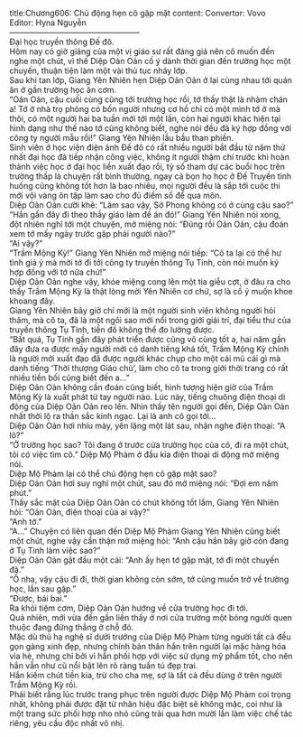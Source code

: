 title:Chương606: Chủ động hẹn cô gặp mặt
content:
Convertor: Vovo<br>Editor: Hyna Nguyễn<br>————————————————–<br>Đại học truyền thông Đế đô.<br>Hôm nay có giờ giảng của một vị giáo sư rất đáng giá nên cô muốn đến nghe một chút, vì thế Diệp Oản Oản cố ý dành thời gian đến trường học một chuyến, thuận tiện làm một vài thủ tục nhảy lớp.<br>Sau khi tan lớp, Giang Yên Nhiên hẹn Diệp Oản Oản ở lại cùng nhau tới quán ăn ở gần trường học ăn cơm.<br>“Oản Oản, cậu cuối cùng cũng tới trường học rồi, tớ thấy thật là nhàm chán a! Tớ ở nhà trọ phòng có bốn người nhưng cơ hồ chỉ có một mình tớ ở mà thôi, có một người hai ba tuần mới tới một lần, còn hai người khác hiện tại hình dạng như thế nào tớ cũng không biết, nghe nói đều đã ký hợp đồng với công ty người mẫu rồi!” Giang Yên Nhiên lầu bầu than phiền.<br>Sinh viên ở học viện điện ảnh Đế đô có rất nhiều người bắt đầu từ năm thứ nhất đại học đã tiếp nhận công việc, không ít người thậm chí trước khi hoàn thành việc học ở đại học liền xuất đạo rồi, tỷ số tham dự các buổi học trên trường thấp là chuyện rất bình thường, ngay cả bọn họ học ở Đế Truyền tình huống cũng không tốt hơn là bao nhiêu, mọi người đều là sắp tới cuộc thi mới vội vàng ôn tập làm sao cho đủ điểm số để qua môn.<br>Diệp Oản Oản cười khẽ: “Làm sao vậy, Sở Phong không có ở cùng cậu sao?”<br>“Hắn gần đây đi theo thầy giáo làm đề án đó!” Giang Yên Nhiên nói xong, đột nhiên nghĩ tới một chuyện, mở miệng nói: “Đúng rồi Oản Oản, cậu đoán xem tớ mấy ngày trước gặp phải người nào?”<br>“Ai vậy?”<br>“Trầm Mộng Kỳ!” Giang Yên Nhiên mở miệng nói tiếp: “Cô ta lại có thể hư tình giả ý mà mời tớ đi tới công ty truyền thông Tụ Tinh, còn nói muốn ký hợp đồng với tớ nữa chứ!”<br>Diệp Oản Oản nghe vậy, khóe miệng cong lên một tia giễu cợt, ở đâu ra cho thấy Trầm Mộng Kỳ là thật lòng mời Yên Nhiên cơ chứ, sợ là cố ý muốn khoe khoang đây.<br>Giang Yên Nhiên bây giờ chỉ mới là một người sinh viên không người hỏi thăm, mà cô ta, đã là một ngôi sao mới nổi trong giới giải trí, đại tiểu thư của truyền thông Tụ Tinh, tiền đồ không thể đo lường được.<br>“Bất quá, Tụ Tinh gần đây phát triển được cũng vô cùng tốt a, hai năm gần đây đưa ra được mầy người mới có danh tiếng khá tốt, Trầm Mộng Kỳ chính là người mới xuất đạo đã được người khác chụp cho một cái mũ cái gì mà danh tiếng ‘Thời thượng Giáo chủ’, làm cho cô ta trong giới thời trang có rất nhiều tiền bối cũng biết đến a…”<br>Diệp Oản Oản không cần đoán cũng biết, hình tượng hiện giờ của Trầm Mộng Kỳ là xuất phát từ tay người nào. Lúc này, tiếng chuông điện thoại di động của Diệp Oản Oản reo lên. Nhìn thấy tên người gọi đến, Diệp Oản Oản nhất thời lộ ra thần sắc kinh ngạc. Lại là anh cô gọi tới…<br>Diệp Oản Oản hơi nhíu mày, yên lặng một lát sau, nhận nghe điện thoại: “A lô?”<br>“Ở trường học sao? Tôi đang ở trước cửa trường học của cô, đi ra một chút, tôi có việc tìm cô.” Diệp Mộ Phàm ở đầu kia điện thoại di động mở miệng nói.<br>Diệp Mộ Phàm lại có thể chủ động hẹn cô gặp mặt sao?<br>Diệp Oản Oản hơi suy nghĩ một chút, sau đó mở miệng nói: “Đợi em năm phút.”<br>Thấy sắc mặt của Diệp Oản Oản có chút không tốt lắm, Giang Yên Nhiên hỏi: “Oản Oản, điện thoại của ai vậy?”<br>“Anh tớ.”<br>“A…” Chuyện có liên quan đến Diệp Mộ Phàm Giang Yên Nhiên cũng biết một chút, nghe vậy cẩn thận mở miệng hỏi: “Anh cậu hắn bây giờ còn đang ở Tụ Tinh làm việc sao?”<br>Diệp Oản Oản gật đầu một cái: “Anh ấy hẹn tớ gặp mặt, tớ đi một chuyến đã.”<br>“Ồ nha, vậy cậu đi đi, thời gian không còn sớm, tớ cũng muốn trở về trường học, lần sau gặp.”<br>“Được, bái bai.”<br>Ra khỏi tiệm cơm, Diệp Oản Oản hướng về cửa trường học đi tới.<br>Quả nhiên, mới vừa đến gần liền thấy ở nơi cửa trường một bóng người quen thuộc đang đứng thẳng ở chỗ đó.<br>Mặc dù thủ hạ nghệ sĩ dưới trướng của Diệp Mộ Phàm từng người tất cả đều gọn gàng xinh đẹp, nhưng chính bản thân hắn trên người lại mặc hàng hóa vỉa hè, nhưng chỉ bởi vì hắn phối hợp với việc sử dụng mỹ phẩm tốt, cho nên hắn vẫn như cũ nổi bật lên rõ ràng tuấn tú đẹp trai.<br>Hắn kiếm chút tiền kia, trừ cho cha mẹ, sợ là tất cả đều dùng ở trên người Trầm Mộng Kỳ rồi.<br>Phải biết rằng lúc trước trang phục trên người được Diệp Mộ Phàm coi trọng nhất, không phải được đặt từ nhãn hiệu đặc biệt sẽ không mặc, coi như là một trang sức phối hợp nho nhỏ cũng trải qua hơn mười lần làm việc chế tác riêng, yêu cầu độc nhất vô nhị.